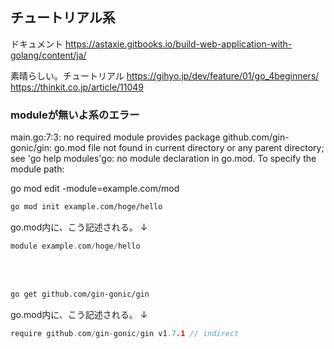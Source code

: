 ## チュートリアル系

ドキュメント
https://astaxie.gitbooks.io/build-web-application-with-golang/content/ja/

素晴らしい。チュートリアル
https://gihyo.jp/dev/feature/01/go_4beginners/  https://thinkit.co.jp/article/11049

### moduleが無いよ系のエラー
main.go:7:3: no required module provides package github.com/gin-gonic/gin: go.mod file not found in current directory or any parent directory; see 'go help modules'go: no module declaration in go.mod. To specify the module path:

go mod edit -module=example.com/mod



```bash
go mod init example.com/hoge/hello
```

go.mod内に、こう記述される。
↓
```go
module example.com/hoge/hello
```


<br><br>
```bash
go get github.com/gin-gonic/gin   
```


go.mod内に、こう記述される。
↓
```go
require github.com/gin-gonic/gin v1.7.1 // indirect
```
